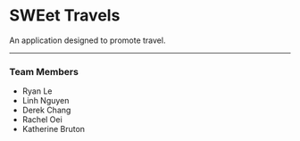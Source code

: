 # SWEet Travels

An application designed to promote travel.

---

### Team Members

- Ryan Le
- Linh Nguyen
- Derek Chang
- Rachel Oei
- Katherine Bruton

